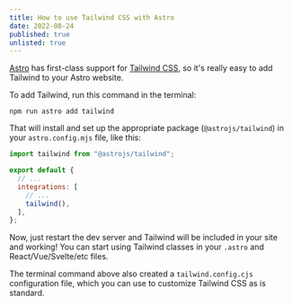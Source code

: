```yaml
---
title: How to use Tailwind CSS with Astro
date: 2022-08-24
published: true
unlisted: true
---
```


[Astro](https://astro.build) has first-class support for [Tailwind CSS](https://tailwindcss.com), so it's really easy to add Tailwind to your Astro website.

To add Tailwind, run this command in the terminal:

```
npm run astro add tailwind
```

That will install and set up the appropriate package (`@astrojs/tailwind`) in your `astro.config.mjs` file, like this:

```js
import tailwind from "@astrojs/tailwind";

export default {
  // ...
  integrations: [
    // ...
    tailwind(),
  ],
};
```

Now, just restart the dev server and Tailwind will be included in your site and working! You can start using Tailwind classes in your `.astro` and React/Vue/Svelte/etc files.

The terminal command above also created a `tailwind.config.cjs` configuration file, which you can use to customize Tailwind CSS as is standard.
